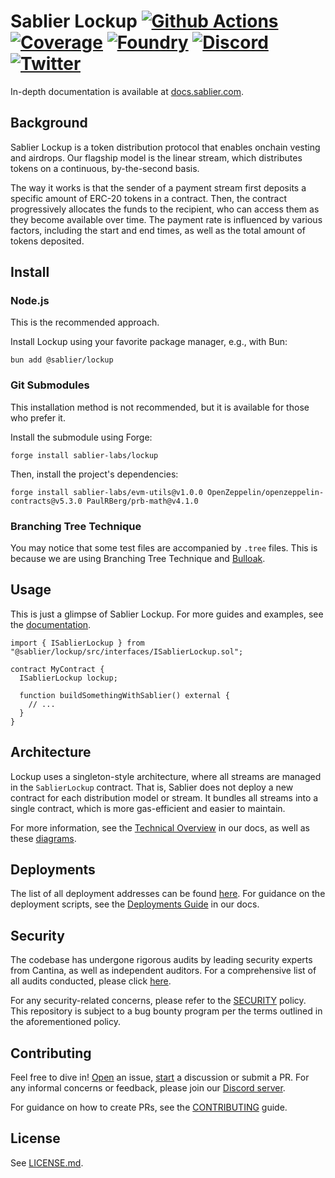 # Sablier Lockup [![Github Actions][gha-badge]][gha] [![Coverage][codecov-badge]][codecov] [![Foundry][foundry-badge]][foundry] [![Discord][discord-badge]][discord] [![Twitter][twitter-badge]][twitter]

[gha]: https://github.com/sablier-labs/lockup/actions
[gha-badge]: https://github.com/sablier-labs/lockup/actions/workflows/ci.yml/badge.svg
[codecov]: https://codecov.io/gh/sablier-labs/lockup
[codecov-badge]: https://codecov.io/gh/sablier-labs/lockup/branch/main/graph/badge.svg
[discord]: https://discord.gg/bSwRCwWRsT
[discord-badge]: https://img.shields.io/discord/659709894315868191
[foundry]: https://getfoundry.sh
[foundry-badge]: https://img.shields.io/badge/Built%20with-Foundry-FFDB1C.svg
[twitter-badge]: https://img.shields.io/twitter/follow/Sablier
[twitter]: https://x.com/Sablier

In-depth documentation is available at [docs.sablier.com](https://docs.sablier.com).

## Background

Sablier Lockup is a token distribution protocol that enables onchain vesting and airdrops. Our flagship model is the
linear stream, which distributes tokens on a continuous, by-the-second basis.

The way it works is that the sender of a payment stream first deposits a specific amount of ERC-20 tokens in a contract.
Then, the contract progressively allocates the funds to the recipient, who can access them as they become available over
time. The payment rate is influenced by various factors, including the start and end times, as well as the total amount
of tokens deposited.

## Install

### Node.js

This is the recommended approach.

Install Lockup using your favorite package manager, e.g., with Bun:

```shell
bun add @sablier/lockup
```

### Git Submodules

This installation method is not recommended, but it is available for those who prefer it.

Install the submodule using Forge:

```shell
forge install sablier-labs/lockup
```

Then, install the project's dependencies:

```shell
forge install sablier-labs/evm-utils@v1.0.0 OpenZeppelin/openzeppelin-contracts@v5.3.0 PaulRBerg/prb-math@v4.1.0
```

### Branching Tree Technique

You may notice that some test files are accompanied by `.tree` files. This is because we are using Branching Tree
Technique and [Bulloak](https://bulloak.dev/).

## Usage

This is just a glimpse of Sablier Lockup. For more guides and examples, see the
[documentation](https://docs.sablier.com).

```solidity
import { ISablierLockup } from "@sablier/lockup/src/interfaces/ISablierLockup.sol";

contract MyContract {
  ISablierLockup lockup;

  function buildSomethingWithSablier() external {
    // ...
  }
}
```

## Architecture

Lockup uses a singleton-style architecture, where all streams are managed in the `SablierLockup` contract. That is,
Sablier does not deploy a new contract for each distribution model or stream. It bundles all streams into a single
contract, which is more gas-efficient and easier to maintain.

For more information, see the [Technical Overview](https://docs.sablier.com/reference/overview) in our docs, as well as
these [diagrams](https://docs.sablier.com/reference/lockup/diagrams).

## Deployments

The list of all deployment addresses can be found [here](https://docs.sablier.com/guides/lockup/deployments). For
guidance on the deployment scripts, see the [Deployments Guide](https://docs.sablier.com/guides/custom-deployments) in
our docs.

## Security

The codebase has undergone rigorous audits by leading security experts from Cantina, as well as independent auditors.
For a comprehensive list of all audits conducted, please click [here](https://github.com/sablier-labs/audits).

For any security-related concerns, please refer to the [SECURITY](./SECURITY.md) policy. This repository is subject to a
bug bounty program per the terms outlined in the aforementioned policy.

## Contributing

Feel free to dive in! [Open](https://github.com/sablier-labs/lockup/issues/new) an issue,
[start](https://github.com/sablier-labs/lockup/discussions/new) a discussion or submit a PR. For any informal concerns
or feedback, please join our [Discord server](https://discord.gg/bSwRCwWRsT).

For guidance on how to create PRs, see the [CONTRIBUTING](./CONTRIBUTING.md) guide.

## License

See [LICENSE.md](./LICENSE.md).

